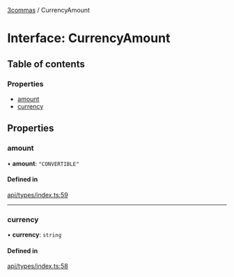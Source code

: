 [3commas](../README.md) / CurrencyAmount

# Interface: CurrencyAmount

## Table of contents

### Properties

- [amount](CurrencyAmount.md#amount)
- [currency](CurrencyAmount.md#currency)

## Properties

### amount

• **amount**: `"CONVERTIBLE"`

#### Defined in

[api/types/index.ts:59](https://github.com/ozum/3commas/blob/a66959b/src/api/types/index.ts#L59)

---

### currency

• **currency**: `string`

#### Defined in

[api/types/index.ts:58](https://github.com/ozum/3commas/blob/a66959b/src/api/types/index.ts#L58)
